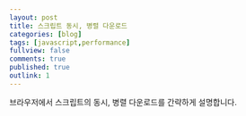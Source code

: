 ```yaml
---
layout: post
title: 스크립트 동시, 병렬 다운로드
categories: [blog]
tags: [javascript,performance]
fullview: false
comments: true
published: true
outlink: 1
---
```


브라우저에서 스크립트의 동시, 병렬 다운로드를 간략하게 설명합니다.
